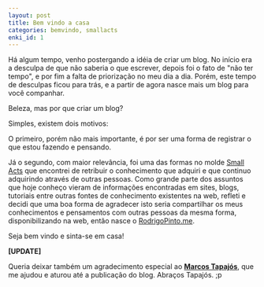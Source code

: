 ```yaml
--- 
layout: post
title: Bem vindo a casa
categories: bemvindo, smallacts
enki_id: 1
---
```


Há algum tempo, venho postergando a idéia de criar um blog. No início era a desculpa de que não saberia o que escrever, depois foi o fato de "não ter tempo", e por fim a falta de priorização no meu dia a dia. 
Porém, este tempo de desculpas ficou para trás, e a partir de agora nasce mais um blog para você companhar.

Beleza, mas por que criar um blog?

Simples, existem dois motivos:

O primeiro, porém não mais importante, é por ser uma forma de registrar o que estou fazendo e pensando.

Já o segundo, com maior relevância, foi uma das formas no molde [Small Acts](http://smallactsmanifesto.org) que encontrei de retribuir o conhecimento que adquiri e que continuo adquirindo através de outras pessoas.
Como grande parte dos assuntos que hoje conheço vieram de informações encontradas em sites, blogs, tutoriais entre outras fontes de conhecimento existentes na web, refleti e decidi que uma boa forma de agradecer isto seria compartilhar os meus conhecimentos e pensamentos com outras pessoas da mesma forma, disponibilizando na web, então nasce o [RodrigoPinto.me](http://rodrigopinto.me).

Seja bem vindo e sinta-se em casa!

**[UPDATE]**

Queria deixar também um agradecimento especial ao **[Marcos Tapajós](http://tapajos.me)**, que me ajudou e aturou até a publicação do blog. Abraços Tapajós. ;p
